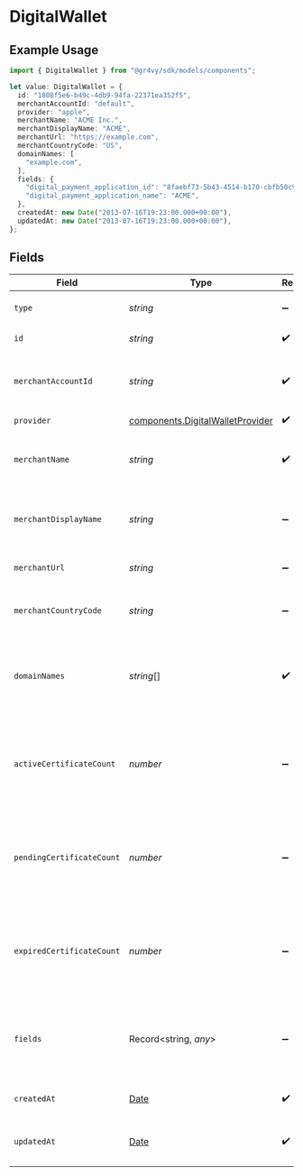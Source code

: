 # DigitalWallet

## Example Usage

```typescript
import { DigitalWallet } from "@gr4vy/sdk/models/components";

let value: DigitalWallet = {
  id: "1808f5e6-b49c-4db9-94fa-22371ea352f5",
  merchantAccountId: "default",
  provider: "apple",
  merchantName: "ACME Inc.",
  merchantDisplayName: "ACME",
  merchantUrl: "https://example.com",
  merchantCountryCode: "US",
  domainNames: [
    "example.com",
  ],
  fields: {
    "digital_payment_application_id": "8faebf73-5b43-4514-b170-cbfb50c99fff",
    "digital_payment_application_name": "ACME",
  },
  createdAt: new Date("2013-07-16T19:23:00.000+00:00"),
  updatedAt: new Date("2013-07-16T19:23:00.000+00:00"),
};
```

## Fields

| Field                                                                                                                    | Type                                                                                                                     | Required                                                                                                                 | Description                                                                                                              | Example                                                                                                                  |
| ------------------------------------------------------------------------------------------------------------------------ | ------------------------------------------------------------------------------------------------------------------------ | ------------------------------------------------------------------------------------------------------------------------ | ------------------------------------------------------------------------------------------------------------------------ | ------------------------------------------------------------------------------------------------------------------------ |
| `type`                                                                                                                   | *string*                                                                                                                 | :heavy_minus_sign:                                                                                                       | Always `digital-wallet`.                                                                                                 | digital-wallet                                                                                                           |
| `id`                                                                                                                     | *string*                                                                                                                 | :heavy_check_mark:                                                                                                       | The ID for the digital wallet.                                                                                           | 1808f5e6-b49c-4db9-94fa-22371ea352f5                                                                                     |
| `merchantAccountId`                                                                                                      | *string*                                                                                                                 | :heavy_check_mark:                                                                                                       | The ID of the merchant account this digital wallet belongs to.                                                           | default                                                                                                                  |
| `provider`                                                                                                               | [components.DigitalWalletProvider](../../models/components/digitalwalletprovider.md)                                     | :heavy_check_mark:                                                                                                       | N/A                                                                                                                      |                                                                                                                          |
| `merchantName`                                                                                                           | *string*                                                                                                                 | :heavy_check_mark:                                                                                                       | The name of the merchant the digital wallet is registered to.                                                            | ACME Inc.                                                                                                                |
| `merchantDisplayName`                                                                                                    | *string*                                                                                                                 | :heavy_minus_sign:                                                                                                       | The consumer facing name of the merchant.                                                                                | ACME                                                                                                                     |
| `merchantUrl`                                                                                                            | *string*                                                                                                                 | :heavy_minus_sign:                                                                                                       | The main URL of the merchant.                                                                                            | https://example.com                                                                                                      |
| `merchantCountryCode`                                                                                                    | *string*                                                                                                                 | :heavy_minus_sign:                                                                                                       | The country code where the merchant is registered.                                                                       | US                                                                                                                       |
| `domainNames`                                                                                                            | *string*[]                                                                                                               | :heavy_check_mark:                                                                                                       | The list of domain names that a digital wallet can be used on (deprecated).                                              | example.com                                                                                                              |
| `activeCertificateCount`                                                                                                 | *number*                                                                                                                 | :heavy_minus_sign:                                                                                                       | The number of active custom certificates registered for this digital wallet (Apple Pay only).                            | 2                                                                                                                        |
| `pendingCertificateCount`                                                                                                | *number*                                                                                                                 | :heavy_minus_sign:                                                                                                       | The number of pending custom certificates registered for this digital wallet (Apple Pay only).                           | 1                                                                                                                        |
| `expiredCertificateCount`                                                                                                | *number*                                                                                                                 | :heavy_minus_sign:                                                                                                       | The number of expired custom certificates registered for this digital wallet (Apple Pay only).                           | 0                                                                                                                        |
| `fields`                                                                                                                 | Record<string, *any*>                                                                                                    | :heavy_minus_sign:                                                                                                       | Custom attributes for some digital wallets. Currently only used by Click to Pay.                                         | {<br/>"digital_payment_application_id": "8faebf73-5b43-4514-b170-cbfb50c99fff",<br/>"digital_payment_application_name": "ACME"<br/>} |
| `createdAt`                                                                                                              | [Date](https://developer.mozilla.org/en-US/docs/Web/JavaScript/Reference/Global_Objects/Date)                            | :heavy_check_mark:                                                                                                       | The date this buyer was created at.                                                                                      | 2013-07-16T19:23:00.000+00:00                                                                                            |
| `updatedAt`                                                                                                              | [Date](https://developer.mozilla.org/en-US/docs/Web/JavaScript/Reference/Global_Objects/Date)                            | :heavy_check_mark:                                                                                                       | The date this buyer was last updated at.                                                                                 | 2013-07-16T19:23:00.000+00:00                                                                                            |